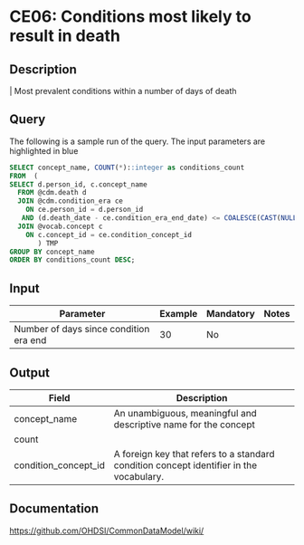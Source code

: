 <!---
Group:condition era
Name:CE06 Conditions most likely to result in death
Author:Patrick Ryan
CDM Version: 5.3
-->

# CE06: Conditions most likely to result in death

## Description
| Most prevalent conditions within a number of days of death

## Query
The following is a sample run of the query. The input parameters are highlighted in  blue

```sql
SELECT concept_name, COUNT(*)::integer as conditions_count
FROM  (
SELECT d.person_id, c.concept_name
  FROM @cdm.death d
  JOIN @cdm.condition_era ce
    ON ce.person_id = d.person_id
   AND (d.death_date - ce.condition_era_end_date) <= COALESCE(CAST(NULLIF($1, '') AS numeric), 30)
  JOIN @vocab.concept c
    ON c.concept_id = ce.condition_concept_id
	   ) TMP
GROUP BY concept_name
ORDER BY conditions_count DESC;
```

## Input

|  Parameter |  Example |  Mandatory |  Notes |
| --- | --- | --- | --- |
| Number of days since condition era end | 30 |  No |   |

## Output

|  Field |  Description |
| --- | --- |
| concept_name | An unambiguous, meaningful and descriptive name for the concept |
| count |   |
| condition_concept_id | A foreign key that refers to a standard condition concept identifier in the vocabulary. |


## Documentation
https://github.com/OHDSI/CommonDataModel/wiki/
